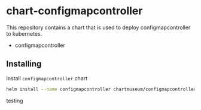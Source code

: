 # chart-configmapcontroller

This repository contains a chart that is used to deploy configmapcontroller to kubernetes.

- configmapcontroller

## Installing

Install `configmapcontroller` chart

```bash
helm install --name configmapcontroller chartmuseum/configmapcontroller --namespace <namespace-name>
```
testing
